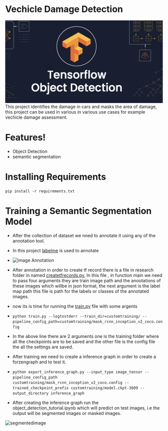# Vechicle Damage Detection
![ObjectDetection](images/Tensorflow-Object-Detection.jpg)
This project identifies the damage in cars and masks the area of damage, this project can be used in various in various use cases for example vechicle damage assessment.

# Features!

  - Object Detection
  - semantic segmentation

# Installing Requirements

``` pip install -r requirements.txt ```

# Training a Semantic Segmentation Model

 - After the collection of dataset we nned to annotate it using any of the annotation tool.
 - In this project [labelme](https://github.com/wkentaro/labelme) is used to annotate
 - ![image Annotation](images/annotation.png)
 - After annotation in order to create tf record there is a file in research folder in named  [createtfrecords.py](models/research/create_tf_records.py), In this file , in function main we need to pass four arguments they are train image path and the anootations of these images which willbe in json format, the next argument is the label map path this file is path for the labels or classes of the annotated images.
 - now its is time for running the [train.py](models/research/train.py) file with some argents
 - ```python train.py --logtostderr --train_dir=customtraining/ --pipeline_config_path=customtraining/mask_rcnn_inception_v2_coco.config```
 - In the above line there are 2 arguments one is the training folder where all the checkpoints are to be saved and the other file is the config file the all the settings are saved.
 - After training we need to create a inference graph in order to create a forzengraph and to test it.
 - ```python export_inference_graph.py --input_type image_tensor --pipeline_config_path customtraining/mask_rcnn_inception_v2_coco.config --trained_checkpoint_prefix customtraining/model.ckpt-3609 --output_directory inference_graph ```

 - After creating the inference graph run the object_detection_tutorial.ipynb which will predict on test images, i.e the output will be segmented images or masked images.
 
![segmentedimage](images/output.png)
